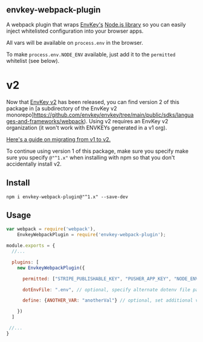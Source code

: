 ## envkey-webpack-plugin

A webpack plugin that wraps [EnvKey's](https://www.envkey.com) [Node.js library](https://www.github.com/envkey/envkey-node) so you can easily inject whitelisted configuration into your browser apps.

All vars will be available on `process.env` in the browser.

To make `process.env.NODE_ENV` available, just add it to the `permitted` whitelist (see below).

# v2

Now that [EnvKey v2](https://v2.envkey.com) has been released, you can find version 2 of this package in [a subdirectory of the EnvKey v2 monorepo]https://github.com/envkey/envkey/tree/main/public/sdks/languages-and-frameworks/webpack). Using v2 requires an EnvKey v2 organization (it won't work with ENVKEYs generated in a v1 org).

[Here's a guide on migrating from v1 to v2.](https://docs-v2.envkey.com/docs/migrating-from-v1)

To continue using version 1 of this package, make sure you specify make sure you specify `@"^1.x"` when installing with npm so that you don't accidentally install v2.

## Install

`npm i envkey-webpack-plugin@"^1.x" --save-dev`

## Usage

```javascript
var webpack = require('webpack'),
    EnvkeyWebpackPlugin = require('envkey-webpack-plugin');

module.exports = {
  //...

  plugins: [
    new EnvkeyWebpackPlugin({

      permitted: ["STRIPE_PUBLISHABLE_KEY", "PUSHER_APP_KEY", "NODE_ENV"], // required, specify whitelist of vars to pull from Envkey -- you can also include "NODE_ENV" to make that available

      dotEnvFile: ".env", // optional, specify alternate dotenv file path like ".env.staging" -- file should include valid ENVKEY variable

      define: {ANOTHER_VAR: "anotherVal"} // optional, set additional vars on `process.env`

    })
  ]

 //...
}
```
